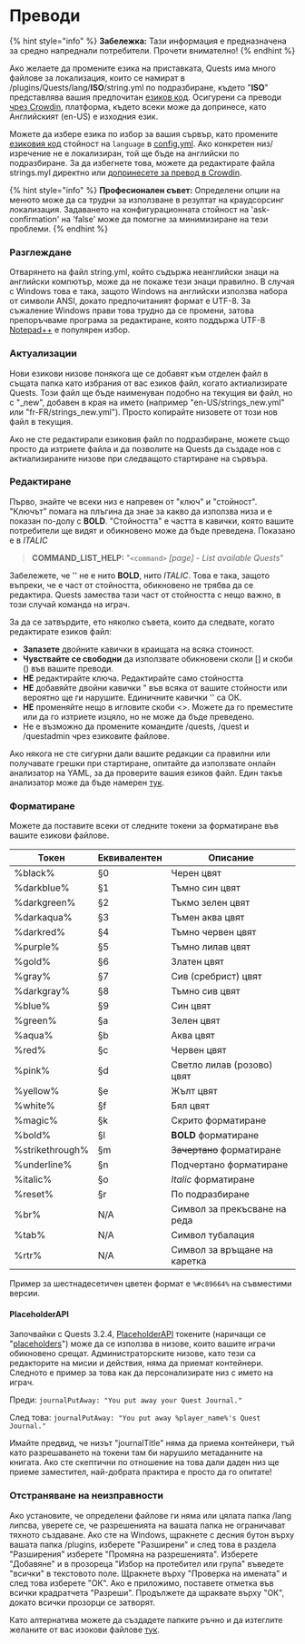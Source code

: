# Преводи

{% hint style="info" %}
**Забележка:** Тази информация е предназначена за средно напреднали потребители. Прочети внимателно!
{% endhint %}

Ако желаете да промените езика на приставката, Quests има много файлове за локализация, които се намират в /plugins/Quests/lang/**ISO**/string.yml по подразбиране, където "**ISO**" представлява вашия предпочитан [езиков код](https://support.crowdin.com/api/language-codes/). Осигурени са преводи [чрез Crowdin](https://crowdin.com/project/translate-quests), платформа, където всеки може да допринесе, като Английският (en-US) е изходния език.

Можете да избере езика по избор за вашия сървър, като промените [езиковия код](https://support.crowdin.com/api/language-codes/) стойност на `language` в [config.yml](https://pikamug.gitbook.io/quests/setup/configuration#config.yml). Ако конкретен низ/изречение не е локализиран, той ще бъде на английски по подразбиране. За да избегнете това, можете да редактирате файла strings.myl директно или [допринесете за превод в Crowdin](https://crowdin.com/project/translate-quests).

{% hint style="info" %}
**Професионален съвет:** Определени опции на менюто може да са трудни за използване в резултат на краудсорсинг локализация. Задаването на конфигурационната стойност на 'ask-confirmation' на 'false' може да помогне за минимизиране на тези проблеми.
{% endhint %}

### Разглеждане

Отварянето на файл string.yml, който съдържа неанглийски знаци на английски компютър, може да не покаже тези знаци правилно. В случая с Windows това е така, защото Windows на английски използва набора от символи ANSI, докато предпочитаният формат е UTF-8. За съжаление Windows прави това трудно да се промени, затова препоръчваме програма за редактиране, която поддържа UTF-8 [Notepad++](https://notepad-plus-plus.org/) е популярен избор.

### Актуализации

Нови езикови низове понякога ще се добавят към отделен файл в същата папка като избрания от вас езиков файл, когато актиализирате Quests. Този файл ще бъде наименуван подобно на текущия ви файл, но с "\_new", добавен в края на името (например "en-US/strings\_new.yml" или "fr-FR/strings\_new.yml"). Просто копирайте низовете от този нов файл в текущия.

Ако не сте редактирали езиковия файл по подразбиране, можете също просто да изтриете файла и да позволите на Quests да създаде нов с актиализираните низове при следващото стартиране на сървъра.

### Редактиране

Първо, знайте че всеки низ е напревен от "ключ" и "стойност". "Ключът" помага на плъгина да знае за какво да използва низа и е показан по-долу с **BOLD**. "Стойността" е частта в кавички, която вашите потребители ще видят и обикновено може да бъде преведена. Показано е в _ITALIC_

> **COMMAND\_LIST\_HELP:** "`<command>` _\[page] - List available Quests_"

Забележете, че '<command>' не е нито **BOLD**, нито _ITALIC_. Това е така, защото въпреки, че е част от стойността, обикновено не трябва да се редактира. Quests замества тази част от стойността с нещо важно, в този случай команда на играч.

За да се затвърдите, ето няколко съвета, които да следвате, когато редактирате езиков файл:

* **Запазете** двойните кавички в краищата на всяка стоиност.
* **Чувствайте се свободни** да използвате обикновени сколи \[] и скоби () във вашите преводи.
* **НЕ** редактирайте ключа. Редактирайте само стойността
* **НЕ** добавяйте двойни кавички " във всяка от вашите стойности или вероятно ще ги нарушите. Единичните кавички '' са ОК.
* **НЕ** променяйте нещо в игловите скоби <>. Можете да го преместите или да го изтриете изцяло, но не може да бъде преведено.
* Не е възможно да промените командите /quests, /quest и /questadmin чрез езиковите файлове.

Ако някога не сте сигурни дали вашите редакции са правилни или получавате грешки при стартиране, опитайте да използвате онлайн анализатор на YAML, за да проверите вашия езиков файл. Един такъв анализатор може да бъде намерен [тук](http://yaml-online-parser.appspot.com/).

### Форматиране

Можете да поставите всеки от следните токени за форматиране във вашите езикови файлове.

| Токен           | Еквивалентен | Описание                  |
| --------------- | ---------- | ---------------------------- |
| %black%         | §0         | Черен цвят               |
| %darkblue%      | §1         | Тъмно син цвят              |
| %darkgreen%     | §2         | Тъкмо зелен цвят             |
| %darkaqua%      | §3         | Тъмен аква цвят             |
| %darkred%       | §4         | Тъмно червен цвят            |
| %purple%        | §5         | Тъмно лилав цвят           |
| %gold%          | §6         | Златен цвят                |
| %gray%          | §7         | Сив (сребрист) цвят          |
| %darkgray%      | §8         | Тъмно сив цвят              |
| %blue%          | §9         | Син цвят                   |
| %green%         | §a         | Зелен цвят                  |
| %aqua%          | §b         | Аква цвят                   |
| %red%           | §c         | Червен цвят                    |
| %pink%          | §d         | Светло лилав (розово) цвят    |
| %yellow%        | §e         | Жълт цвят                 |
| %white%         | §f         | Бял цвят                  |
| %magic%         | §k         | Скрито форматиране        |
| %bold%          | §l         | **BOLD** форматиране          |
| %strikethrough% | §m         | ~~Зачертано~~ форматиране |
| %underline%     | §n         | Подчертано форматиране         |
| %italic%        | §o         | _Italic_ форматиране          |
| %reset%         | §r         | По подразбиране             |
| %br%            | N/A        | Символ за прекъсване на реда         |
| %tab%           | N/A        | Символ тубалация                |
| %rtr%           | N/A        | Символ за връщане на каретка    |

Пример за шестнадесетичен цветен формат е `%#c89664%` на съвместими версии.

#### PlaceholderAPI

Започвайки с Quests 3.2.4, [PlaceholderAPI](https://www.spigotmc.org/wiki/placeholderapi/) токените (наричащи се "[placeholders](https://www.spigotmc.org/wiki/placeholderapi-placeholders/)") може да се използва в низове, които вашите играчи обикновено срещат. Администраторските низове, като тези са редакторите на мисии и действия, няма да приемат контейнери. Следното е пример за това как да персонализирате низ с името на играч.

Преди: `journalPutAway: "You put away your Quest Journal."`

След това: `journalPutAway: "You put away %player_name%'s Quest Journal."`

Имайте предвид, че низът "journalTitle" няма да приема контейнери, тъй като разрешаването на токени там би нарушило метаданните на книгата. Ако сте скептични по отношение на това дали даден низ ще приеме заместител, най-добрата практира е просто да го опитате!

### Отстраняване на неизправности

Ако установите, че определени файлове ги няма или цялата папка /lang липсва, уверете се, че разрешенията на вашата папка не ограничават тяхното създаване. Ако сте на Windows, щракнете с десния бутон върху вашата папка /plugins, изберете "Разширени" и след това в раздела "Разширения" изберете "Промяна на разрешенията". Изберете "Добавяне" и в прозореца "Избор на протебител или група" въведете "всички" в текстовото поле. Щракнете върху "Проверка на имената" и след това изберете "ОК". Ако е приложимо, поставете отметка във всички крадратчета "Разреши". Продължете да щраквате върху "ОК", докато всички прозорци се затворят.

Като алтернатива можете да създадете папките ръчно и да изтеглите желаните от вас изокови файлове [тук](https://github.com/PikaMug/Quests/tree/main/core/src/main/resources/lang).
